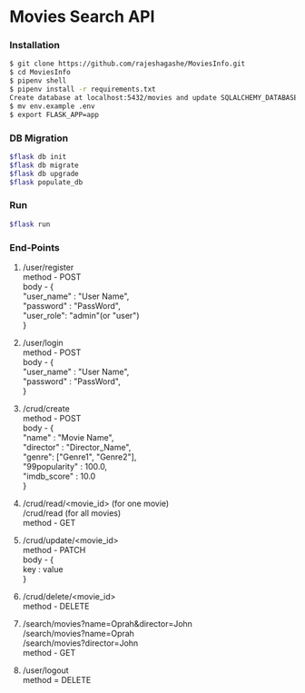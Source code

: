 # Movies Search API


### Installation


```sh
$ git clone https://github.com/rajeshagashe/MoviesInfo.git
$ cd MoviesInfo
$ pipenv shell
$ pipenv install -r requirements.txt
Create database at localhost:5432/movies and update SQLALCHEMY_DATABASE_URI in env.example
$ mv env.example .env
$ export FLASK_APP=app

```


### DB Migration
```sh
$flask db init
$flask db migrate
$flask db upgrade
$flask populate_db
```
### Run

```sh
$flask run
```

### End-Points

1. /user/register  
    method - POST  
    body - {  
        "user_name" : "User Name",  
        "password" : "PassWord",  
        "user_role": "admin"(or "user")  
    }  
  
2. /user/login  
    method - POST  
    body - {  
        "user_name" : "User Name",  
        "password" : "PassWord",  
    }  
  
3. /crud/create  
    method - POST  
    body - {  
        "name" : "Movie Name",  
        "director" : "Director_Name",  
        "genre": ["Genre1", "Genre2"],  
        "99popularity" : 100.0,  
        "imdb_score" : 10.0  
    }  
  
4. /crud/read/<movie_id>  (for one movie)  
   /crud/read  (for all movies)  
    method - GET  
  
5. /crud/update/<movie_id>   
    method - PATCH  
    body - {  
        key : value  
    }  
  
6. /crud/delete/<movie_id>  
    method - DELETE  
  
7. /search/movies?name=Oprah&director=John  
   /search/movies?name=Oprah  
   /search/movies?director=John  
    method - GET  
  
8. /user/logout  
    method = DELETE  
  
